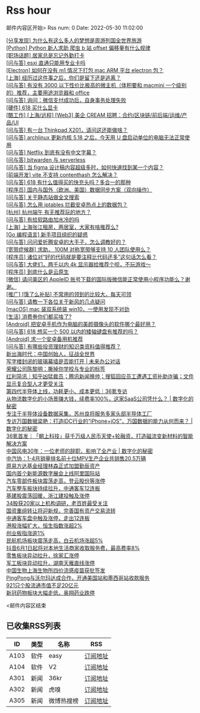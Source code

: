 # Rss hour

邮件内容区开始>
Rss num: 0  Date: 2022-05-30 11:02:00 <br/>

<a href='https://www.v2ex.com/t/856166#reply0'>[分享发现] 为什么有这么多人的梦想是周游列国全世界旅游</a><br/>
<a href='https://www.v2ex.com/t/856165#reply0'>[Python] Python 新人求助 爬虫 b 站 offset 偏移量有什么规律</a><br/>
<a href='https://www.v2ex.com/t/856164#reply0'>[职场话题] 居家总是忘记外勤打卡</a><br/>
<a href='https://www.v2ex.com/t/856163#reply0'>[问与答] esxi 直通只能用专业卡吗</a><br/>
<a href='https://www.v2ex.com/t/856161#reply0'>[Electron] 如何在没有 m1 情况下打包 mac ARM 平台 electron 包？</a><br/>
<a href='https://www.v2ex.com/t/856160#reply5'>[上海] 经历过这件事之后，你们是留下还是逃离？</a><br/>
<a href='https://www.v2ex.com/t/856159#reply3'>[问与答] 有没有 3000 以下性价比极高的微主机（体积要和 macmini 一个级别的）推荐，主要用途浏览器和 office</a><br/>
<a href='https://www.v2ex.com/t/856158#reply6'>[问与答] 询问：微信支付成功后，自身事务处理失败</a><br/>
<a href='https://www.v2ex.com/t/856157#reply5'>[硬件] 618 买什么显卡</a><br/>
<a href='https://www.v2ex.com/t/856156#reply1'>[酷工作] [上海/远程] [Web3] 美企 CREAM 招聘：合约/区块链/前后端/运维/产品/UI</a><br/>
<a href='https://www.v2ex.com/t/856155#reply2'>[问与答] 有一台 Thinkpad X201，请问这还能做啥？</a><br/>
<a href='https://www.v2ex.com/t/856154#reply1'>[问与答] archlinux 更新内核 5.18 之后，今天用 U 盘启动单位的电脑无法正常使用</a><br/>
<a href='https://www.v2ex.com/t/856153#reply7'>[问与答] Netflix 到底有没有中文字幕？</a><br/>
<a href='https://www.v2ex.com/t/856152#reply4'>[问与答] bitwarden 与 serverless</a><br/>
<a href='https://www.v2ex.com/t/856151#reply2'>[问与答] 当 figma 设计稿内容超级多时，如何快速找到某一个内容？</a><br/>
<a href='https://www.v2ex.com/t/856149#reply0'>[前端开发] vite 不支持 contenthash 怎么解决？</a><br/>
<a href='https://www.v2ex.com/t/856148#reply3'>[问与答] 618 有什么值得买的快充头吗？多合一的那种</a><br/>
<a href='https://www.v2ex.com/t/856147#reply2'>[程序员] 国内与国外（欧洲、美国）数据同步方案（双向操作）</a><br/>
<a href='https://www.v2ex.com/t/856146#reply0'>[问与答] 关于静态站做全文搜索</a><br/>
<a href='https://www.v2ex.com/t/856145#reply4'>[问与答] 怎么用 iptables 拦截安卓热点上的数据包？</a><br/>
<a href='https://www.v2ex.com/t/856143#reply7'>[杭州] 杭州端午 有无推荐玩的地方？</a><br/>
<a href='https://www.v2ex.com/t/856142#reply12'>[问与答] 有给软路由加水冷的吗</a><br/>
<a href='https://www.v2ex.com/t/856141#reply1'>[上海] 上海张江租房，两居室，大家有啥推荐么?</a><br/>
<a href='https://www.v2ex.com/t/856138#reply12'>[Go 编程语言] 新手项目组织的疑惑</a><br/>
<a href='https://www.v2ex.com/t/856137#reply1'>[问与答] 问问爱折腾安卓的大手子，怎么调教好的？</a><br/>
<a href='https://www.v2ex.com/t/856136#reply31'>[宽带症候群] 求助， 100M 对称宽带够支持 10 人团队使用么？</a><br/>
<a href='https://www.v2ex.com/t/856135#reply41'>[程序员] 诸位对“好的代码就是要注释比代码还多”这句话怎么看？</a><br/>
<a href='https://www.v2ex.com/t/856134#reply8'>[问与答] 大佬们，两千以内 4k 显示器给推荐个呗，不玩游戏～</a><br/>
<a href='https://www.v2ex.com/t/856133#reply17'>[程序员] 到底什么是云原生</a><br/>
<a href='https://www.v2ex.com/t/856132#reply4'>[微信] 请问美区的 AppleID 账号下载的国际版微信能正常使用小程序功能么？谢谢。</a><br/>
<a href='https://www.v2ex.com/t/856130#reply0'>[推广] [饿了么补贴] 不常用的领到的比较大，每天可领</a><br/>
<a href='https://www.v2ex.com/t/856127#reply4'>[问与答] 请教一下各位关于新风的几点疑问</a><br/>
<a href='https://www.v2ex.com/t/856126#reply7'>[macOS] mac 装双系统装 win10，一使用发现不对劲</a><br/>
<a href='https://www.v2ex.com/t/856122#reply37'>[生活] 消费券你们都买啥了?</a><br/>
<a href='https://www.v2ex.com/t/856121#reply11'>[Android] 把安卓手机作为电脑的美颜摄像头的软件哪个最好用？</a><br/>
<a href='https://www.v2ex.com/t/856120#reply12'>[问与答] 618 想买一个 500 以内的矮轴键盘有推荐的吗？</a><br/>
<a href='https://www.v2ex.com/t/856119#reply16'>[Android] 求一个安卓备用机推荐</a><br/>
<a href='https://www.v2ex.com/t/856117#reply9'>[问与答] 有哪些投资理财的知识类资料值得推荐？</a><br/>
<a href='https://36kr.com/p/1763031681939969'>新出海时代：中国创始人，征战全世界</a><br/>
<a href='https://36kr.com/p/1762997747595525'>写字楼封闭的玻璃幕墙是否能打开 | 未来办公对话</a><br/>
<a href='https://36kr.com/p/1762926481553667'>荣耀公司陈黎明：撕掉你学校与专业的标签</a><br/>
<a href='https://36kr.com/p/1762909011786245'>红利简讯｜知乎凶猛裁员；腾讯新闻换帅；搜狐回应员工遭遇工资补助诈骗；文件显示复合型人才更受关注</a><br/>
<a href='https://36kr.com/p/1760443120906760'>第四代半导体上线，功耗更小、成本更低｜36氪专访</a><br/>
<a href='https://36kr.com/p/1728112495262983'>从物流数字化的小场景赚大钱，续费率100%，这家SaaS公司凭什么？ | 数字化的秘密</a><br/>
<a href='https://36kr.com/p/1760431273144577'>专注于半导体设备数据采集，苏州良将服务多家头部半导体工厂</a><br/>
<a href='https://36kr.com/p/1709445092070918'>专访万国数据梁艳：打造IDC行业的“iPhone+iOS”，万国数据的能力从何而来？ | 数字化的秘密</a><br/>
<a href='https://36kr.com/p/1762399536642306'>36氪首发｜「朝上科技」获千万级人民币天使+轮融资，打造磁流变新材料的智能解决方案</a><br/>
<a href='https://36kr.com/p/1748085519793799'>中国风电30年：一位老师的辞职，影响了全产业  | 数字化的秘密</a><br/>
<a href='https://36kr.com/newsflashes/1763043571939840'>中汽协：1-4月销量排名前十位MPV生产企业共销售20.5万辆</a><br/>
<a href='https://36kr.com/newsflashes/1763039546194181'>原易方达基金经理林森正式加盟勤辰资产</a><br/>
<a href='https://36kr.com/newsflashes/1763034947336453'>国内首个新能源数字展会上线阿里国际站</a><br/>
<a href='https://36kr.com/newsflashes/1763031666817288'>汽车零部件板块震荡走高，登云股份等涨停</a><br/>
<a href='https://36kr.com/newsflashes/1763028879587593'>汽车整车板块持续拉升，中通客车12连板</a><br/>
<a href='https://36kr.com/newsflashes/1763024170891782'>基建股震荡回暖，浙江建投触及涨停</a><br/>
<a href='https://36kr.com/newsflashes/1763020337625344'>34股获20家以上机构调研，老百姓最受关注</a><br/>
<a href='https://36kr.com/newsflashes/1763016043821316'>国资重组转让将迎新规，完善国有资产交易流转</a><br/>
<a href='https://36kr.com/newsflashes/1763011282663683'>中通客车盘中触及涨停，走出12连板</a><br/>
<a href='https://36kr.com/newsflashes/1763008285932041'>港股涨幅扩大，恒生指数涨超2%</a><br/>
<a href='https://36kr.com/newsflashes/1763006589171972'>创业板指涨逾1%</a><br/>
<a href='https://36kr.com/newsflashes/1763005405886722'>民航机场板块震荡走高，白云机场涨超5%</a><br/>
<a href='https://36kr.com/newsflashes/1763003058878981'>抖音6月1日起将对本地生活商家收取服务费，最高费率8%</a><br/>
<a href='https://36kr.com/newsflashes/1762998104389889'>零售板块异动拉升，徐家汇涨停</a><br/>
<a href='https://36kr.com/newsflashes/1762991655270918'>军工板块异动拉升，湖南天雁直线涨停</a><br/>
<a href='https://36kr.com/newsflashes/1762990446196998'>中国生物上海生物所四价流感疫苗获批签发</a><br/>
<a href='https://36kr.com/newsflashes/1762986611571208'>PingPong与沃尔玛达成合作，开通美国站和墨西哥站收款服务</a><br/>
<a href='https://36kr.com/newsflashes/1762981239290369'>921只个股流通市值不足20亿元</a><br/>
<a href='https://36kr.com/newsflashes/1762979087645187'>新冠药物板块大幅走低，奥翔药业跌停</a><br/>


<邮件内容区结束

## 已收集RSS列表

| ID | 类型 | 名称  | RSS  |
| -- | -- | -- | -- | 
| A103  | 软件 | easy | [订阅地址](http://rsshub.v2fy.com:1200/weibo/user/1088413295) |
| A104  | 软件 | V2  | [订阅地址](http://www.v2ex.com/index.xml) |
| A301  | 新闻 | 36kr | [订阅地址](https://www.36kr.com/feed) |
| A302  | 新闻 | 虎嗅 | [订阅地址](https://www.huxiu.com/rss/0.xml) |
| A305  | 新闻 | 微博热搜榜 | [订阅地址](https://rsshub.app/weibo/search/hot) |
